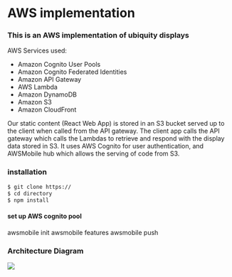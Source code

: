 # AWS implementation
### This is an AWS implementation of ubiquity displays
AWS Services used:
* Amazon Cognito User Pools
* Amazon Cognito Federated Identities
* Amazon API Gateway
* AWS Lambda
* Amazon DynamoDB
* Amazon S3
* Amazon CloudFront

Our static content (React Web App) is stored in an S3 bucket served up to the client when called from the API gateway.
The client app calls the API gateway which calls the Lambdas to retrieve and respond with the display data stored in S3.
It uses AWS Cognito for user authentication, and AWSMobile hub which allows the serving of code from S3.

### installation
 ```bash
$ git clone https://
$ cd directory
$ npm install
 ```
 #### set up AWS cognito pool
 ####

awsmobile init
awsmobile features
awsmobile push

### Architecture Diagram
![](http://lenamendes.com/ubqdisplays/architecture.png) 
